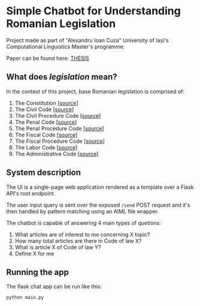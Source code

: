 # Simple Chatbot for Understanding Romanian Legislation

Project made as part of "Alexandru Ioan Cuza" University of Iași's Computational Linguistics Master's programme.

Paper can be found here: [THESIS](thesis.pdf)

## What does _legislation_ mean?

In the context of this project, base Romanian legislation is comprised of:

1. The Constitution \[[source](https://legislatie.just.ro/Public/FormaPrintabila/00000G0NF8LQJNGG75M2SUMLP2PIT6ZP)\]
2. The Civil Code \[[source](https://legislatie.just.ro/Public/FormaPrintabila/00000G1TT7EZVJJX6870CWN6ZG1TWPAC)\]
3. The Civil Procedure Code \[[source](https://legislatie.just.ro/Public/FormaPrintabila/00000G1NE6WQB9B6WYG13YGXTQETNYA8)\]
4. The Penal Code \[[source](https://legislatie.just.ro/Public/FormaPrintabila/00000G3RCJVMCPZK1D5301YV9BG07ZE3)\]
5. The Penal Procedure Code \[[source](https://legislatie.just.ro/Public/FormaPrintabila/00000G3SGIENTQKF6QX0SUWA2W5Y3ZV3)\]
6. The Fiscal Code \[[source](https://legislatie.just.ro/Public/FormaPrintabila/00000G1ZAKIDCF325CT2OM2WBUU98MOP)\]
7. The Fiscal Procedure Code \[[source](https://legislatie.just.ro/Public/FormaPrintabila/00000G1SA6VV3H1PY8920ESSHWCB3WXT)\]
8. The Labor Code \[[source](https://legislatie.just.ro/Public/FormaPrintabila/00000G3RCE89TJASJDO1SWLGVM5I6DWB)\]
9. The Administrative Code \[[source](https://legislatie.just.ro/Public/FormaPrintabila/00000G26T9IKD8IXCIZ0X39N88WZQ5GJ)\]

## System description

The UI is a single-page web application rendered as a template over a Flask API's root endpoint.

The user input query is sent over the exposed `/send` POST request and it's then handled by pattern matching using an AIML file wrapper.

The chatbot is capable of answering 4 main types of quetions:

1. What articles are of interest to me concerning X topic?
2. How many total articles are there in Code of law X?
3. What is article X of Code of law Y?
4. Define X for me

## Running the app

The flask chat app can be run like this:

```
python main.py
```
